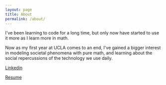 ```yaml
---
layout: page
title: About
permalink: /about/
---
```


I've been learning to code for a long time, but only now have started to use it more as I learn more in math. 

Now as my first year at UCLA comes to an end,
I've gained a bigger interest in modeling societal phenomena with pure math, and learning about the social repercussions of the technology we use daily.

[Linkedin][ln]

[Resume](https://docs.google.com/document/d/1AvkfvZZpvPrs60MxGZGu7wIOugWfXrRTNxfny1Ewt9c/edit?tab=t.0#heading=h.rgshke2u1yu9)


[ln]: www.linkedin.com/in/nish-tharakan


